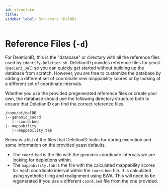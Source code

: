 ```yaml
---
id: structure
title: ''
sidebar_label: Structure (DelDB)
---
```


# Reference Files (`-d`)

For DeletionID, this is the "database" or directory with all the reference files used by `identify-Deletion.sh`. DeletionID provides reference files for yeast (`sacCer3_Del`) so you can quickly get started without building up the database from scratch. However, you are free to customize the database by adding a different set of coordinate new mappability scores or by looking at a different set of coordinate intervals.

Whether you use the provided pregenerated reference files or create your own, the database should use the following directory structure both to ensure that DeletionID can find the correct reference files.

```
/name/of/delDB
|--genomic_coord
   |--coord.bed
|--mappability
   |--mappability.tab
```

Below is a list of the files that DeletionID looks for during execution and some information on the provided yeast defaults.

* The `coord.bed` is the file with the genomic coordinate intervals we are looking for depletions within.
* The `mappability.tab` is the file with the calculated mappability scores for each coordinate interval within the `coord.bed` file. It is calculated using synthetic tiling and realignment using BWA.  This will need to be regenerated if you use a different `coord.bed` file from the one provided. 

